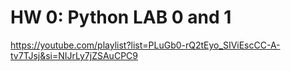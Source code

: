# HW 0: Python LAB 0 and 1

https://youtube.com/playlist?list=PLuGb0-rQ2tEyo_SIViEscCC-A-tv7TJsj&si=NIJrLy7jZSAuCPC9
